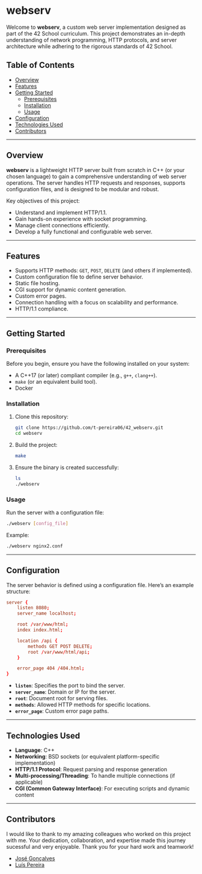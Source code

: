 # webserv

Welcome to **webserv**, a custom web server implementation designed as part of the 42 School curriculum. This project demonstrates an in-depth understanding of network programming, HTTP protocols, and server architecture while adhering to the rigorous standards of 42 School.

## Table of Contents

- [Overview](#overview)
- [Features](#features)
- [Getting Started](#getting-started)
  - [Prerequisites](#prerequisites)
  - [Installation](#installation)
  - [Usage](#usage)
- [Configuration](#configuration)
- [Technologies Used](#technologies-used)
- [Contributors](#contributors)

---

## Overview

**webserv** is a lightweight HTTP server built from scratch in C++ (or your chosen language) to gain a comprehensive understanding of web server operations. The server handles HTTP requests and responses, supports configuration files, and is designed to be modular and robust.

Key objectives of this project:
- Understand and implement HTTP/1.1.
- Gain hands-on experience with socket programming.
- Manage client connections efficiently.
- Develop a fully functional and configurable web server.

---

## Features

- Supports HTTP methods: `GET`, `POST`, `DELETE` (and others if implemented).
- Custom configuration file to define server behavior.
- Static file hosting.
- CGI support for dynamic content generation.
- Custom error pages.
- Connection handling with a focus on scalability and performance.
- HTTP/1.1 compliance.

---

## Getting Started

### Prerequisites

Before you begin, ensure you have the following installed on your system:

- A C++17 (or later) compliant compiler (e.g., `g++`, `clang++`).
- `make` (or an equivalent build tool).
- Docker

### Installation

1. Clone this repository:
   ```bash
   git clone https://github.com/t-pereira06/42_webserv.git
   cd webserv
   ```

2. Build the project:
   ```bash
   make
   ```

3. Ensure the binary is created successfully:
   ```bash
   ls
   ./webserv
   ```

### Usage

Run the server with a configuration file:
```bash
./webserv [config_file]
```

Example:
```bash
./webserv nginx2.conf
```

---

## Configuration

The server behavior is defined using a configuration file. Here’s an example structure:

```conf
server {
    listen 8080;
    server_name localhost;

    root /var/www/html;
    index index.html;

    location /api {
        methods GET POST DELETE;
        root /var/www/html/api;
    }

    error_page 404 /404.html;
}
```

- **`listen`**: Specifies the port to bind the server.
- **`server_name`**: Domain or IP for the server.
- **`root`**: Document root for serving files.
- **`methods`**: Allowed HTTP methods for specific locations.
- **`error_page`**: Custom error page paths.

---

## Technologies Used

- **Language**: C++
- **Networking**: BSD sockets (or equivalent platform-specific implementation)
- **HTTP/1.1 Protocol**: Request parsing and response generation
- **Multi-processing/Threading**: To handle multiple connections (if applicable)
- **CGI (Common Gateway Interface)**: For executing scripts and dynamic content

---

## Contributors

I would like to thank to my amazing colleagues who worked on this project with me. Your dedication, collaboration, and expertise made this journey sucessful and very enjoyable. Thank you for your hard work and teamwork!
- [José Gonçalves](https://github.com/ZPedro99)
- [Luís Pereira](https://github.com/lubuper)
